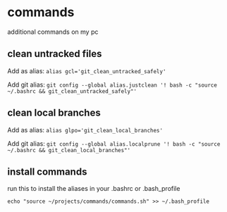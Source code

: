 # commands
additional commands on my pc

## clean untracked files

Add as alias:
`alias gcl='git_clean_untracked_safely'`

Add git alias:
`git config --global alias.justclean '! bash -c "source ~/.bashrc && git_clean_untracked_safely"'`

## clean local branches

Add as alias:
`alias glpo='git_clean_local_branches'`

Add git alias:
`git config --global alias.localprune '! bash -c "source ~/.bashrc && git_clean_local_branches"'`

## install commands

run this to install the aliases in your .bashrc or .bash_profile

`echo "source ~/projects/commands/commands.sh" >> ~/.bash_profile`

